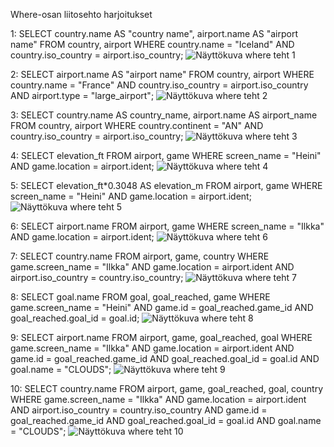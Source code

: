Where-osan liitosehto harjoitukset

1:
SELECT country.name AS "country name", airport.name AS "airport name"
FROM country, airport
WHERE country.name = "Iceland"
AND country.iso_country = airport.iso_country;
![Näyttökuva where teht 1](https://github.com/user-attachments/assets/253919bb-66b5-44c9-83c8-ef155856df6e)

2:
SELECT airport.name AS "airport name"
FROM country, airport
WHERE country.name = "France"
AND country.iso_country = airport.iso_country
AND airport.type = "large_airport";
![Näyttökuva where teht 2](https://github.com/user-attachments/assets/097e9d41-7a50-492f-b90f-2b51bdfffad5)

3:
SELECT country.name AS country_name, airport.name AS airport_name
FROM country, airport
WHERE country.continent = "AN"
AND country.iso_country = airport.iso_country;
![Näyttökuva where teht 3](https://github.com/user-attachments/assets/764e0a9e-6958-4b83-aeec-99d585b9ad62)

4:
SELECT elevation_ft
FROM airport, game
WHERE screen_name = "Heini"
AND game.location = airport.ident;
![Näyttökuva where teht 4](https://github.com/user-attachments/assets/b18eb654-9fff-4aeb-822c-c921eaf01bb7)

5:
SELECT elevation_ft*0.3048 AS elevation_m
FROM airport, game
WHERE screen_name = "Heini"
AND game.location = airport.ident;
![Näyttökuva where teht 5](https://github.com/user-attachments/assets/2abc58b5-6df9-49b9-8068-da569bee115d)

6:
SELECT airport.name
FROM airport, game
WHERE screen_name = "Ilkka"
AND game.location = airport.ident;
![Näyttökuva where teht 6](https://github.com/user-attachments/assets/7f16ac96-0bb0-4d11-938b-c3912a6d4311)

7:
SELECT country.name
FROM airport, game, country
WHERE game.screen_name = "Ilkka"
AND game.location = airport.ident
AND airport.iso_country = country.iso_country;
![Näyttökuva where teht 7](https://github.com/user-attachments/assets/b66cfd8d-5e5a-49dc-b8be-c02305b20e35)

8:
SELECT goal.name
FROM goal, goal_reached, game
WHERE game.screen_name = "Heini"
AND game.id = goal_reached.game_id
AND goal_reached.goal_id = goal.id;
![Näyttökuva where teht 8](https://github.com/user-attachments/assets/32b8cdd9-5255-4c1b-baa5-2b447c6a1939)

9:
SELECT airport.name
FROM airport, game, goal_reached, goal
WHERE game.screen_name = "Ilkka"
AND game.location = airport.ident
AND game.id = goal_reached.game_id
AND goal_reached.goal_id = goal.id
AND goal.name = "CLOUDS";
![Näyttökuva where teht 9](https://github.com/user-attachments/assets/2712fbff-dd20-4031-9241-1317ed44e045)

10:
SELECT country.name
FROM airport, game, goal_reached, goal, country
WHERE game.screen_name = "Ilkka"
AND game.location = airport.ident
AND airport.iso_country = country.iso_country
AND game.id = goal_reached.game_id
AND goal_reached.goal_id = goal.id
AND goal.name = "CLOUDS";
![Näyttökuva where teht 10](https://github.com/user-attachments/assets/4ffae3e9-e6fa-4aa1-bb29-48a2ecc040cc)
